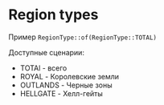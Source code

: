 # Region types

Пример ```RegionType::of(RegionType::TOTAL)```

Доступные сценарии:
 * TOTAl - всего
 * ROYAL - Королевские земли
 * OUTLANDS - Черные зоны
 * HELLGATE - Хелл-гейты